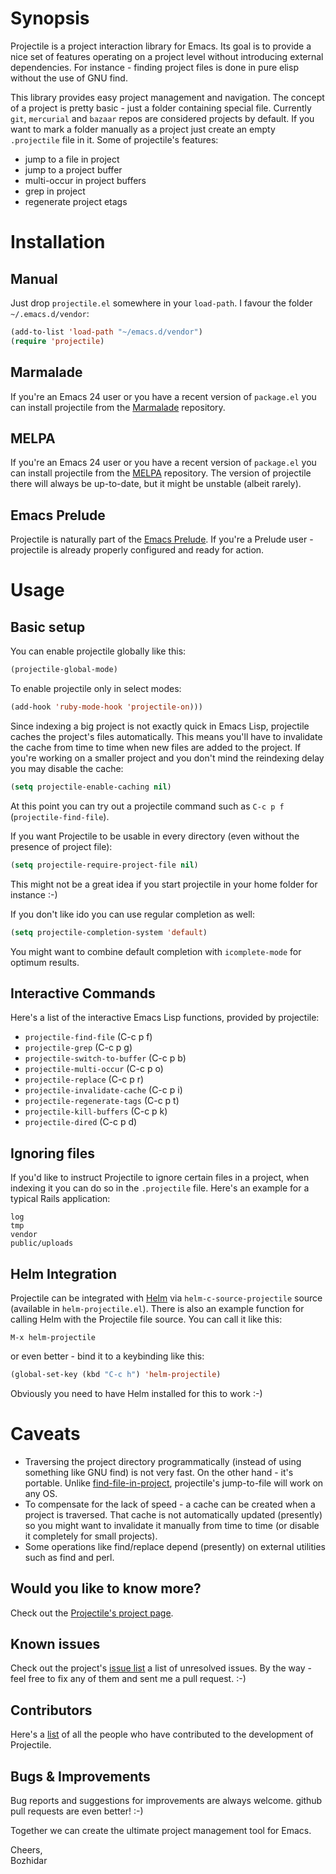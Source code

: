 # Synopsis

Projectile is a project interaction library for Emacs. Its goal is to
provide a nice set of features operating on a project level without
introducing external dependencies. For instance - finding project
files is done in pure elisp without the use of GNU find.

This library provides easy project management and navigation. The
concept of a project is pretty basic - just a folder containing
special file. Currently `git`, `mercurial` and `bazaar` repos are
considered projects by default. If you want to mark a folder
manually as a project just create an empty `.projectile` file in
it. Some of projectile's features:

* jump to a file in project
* jump to a project buffer
* multi-occur in project buffers
* grep in project
* regenerate project etags

# Installation

## Manual

Just drop `projectile.el` somewhere in your `load-path`. I favour the
folder `~/.emacs.d/vendor`:

```lisp
(add-to-list 'load-path "~/emacs.d/vendor")
(require 'projectile)
```

## Marmalade

If you're an Emacs 24 user or you have a recent version of `package.el`
you can install projectile from the
[Marmalade](http://marmalade-repo.org/) repository.

## MELPA

If you're an Emacs 24 user or you have a recent version of `package.el`
you can install projectile from the
[MELPA](http://melpa.milkbox.net) repository. The version of
projectile there will always be up-to-date, but it might be unstable
(albeit rarely).

## Emacs Prelude

Projectile is naturally part of the
[Emacs Prelude](https://github.com/bbatsov/prelude). If you're a Prelude
user - projectile is already properly configured and ready for
action.

# Usage

## Basic setup

You can enable projectile globally like this:

```lisp
(projectile-global-mode)
```

To enable projectile only in select modes:

```lisp
(add-hook 'ruby-mode-hook 'projectile-on)))
```

Since indexing a big project is not exactly quick in Emacs Lisp,
projectile caches the project's files automatically. This means you'll
have to invalidate the cache from time to time when new files are
added to the project. If you're working
on a smaller project and you don't mind the reindexing delay you may
disable the cache:

```lisp
(setq projectile-enable-caching nil)
```

At this point you can try out a projectile command such as `C-c p f` (`projectile-find-file`).

If you want Projectile to be usable in every directory (even without the presence of project file):

```lisp
(setq projectile-require-project-file nil)
```

This might not be a great idea if you start projectile in your home folder for instance :-)

If you don't like ido you can use regular completion as well:

```lisp
(setq projectile-completion-system 'default)
```

You might want to combine default completion with `icomplete-mode` for optimum results.

## Interactive Commands

Here's a list of the interactive Emacs Lisp functions, provided by projectile:

* `projectile-find-file` (C-c p f)
* `projectile-grep` (C-c p g)
* `projectile-switch-to-buffer` (C-c p b)
* `projectile-multi-occur` (C-c p o)
* `projectile-replace` (C-c p r)
* `projectile-invalidate-cache` (C-c p i)
* `projectile-regenerate-tags` (C-c p t)
* `projectile-kill-buffers` (C-c p k)
* `projectile-dired` (C-c p d)

## Ignoring files

If you'd like to instruct Projectile to ignore certain files in a
project, when indexing it you can do so in the `.projectile`
file. Here's an example for a typical Rails application:

```
log
tmp
vendor
public/uploads
```

## Helm Integration

Projectile can be integrated with
[Helm](https://github.com/emacs-helm/helm) via
`helm-c-source-projectile` source (available in `helm-projectile.el`). There is also an example function
for calling Helm with the Projectile file source. You can call it like
this:

```
M-x helm-projectile
```

or even better - bind it to a keybinding like this:

```lisp
(global-set-key (kbd "C-c h") 'helm-projectile)
```

Obviously you need to have Helm installed for this to work :-)

# Caveats

* Traversing the project directory programmatically (instead of using
  something like GNU find) is not very fast. On the other hand - it's
  portable. Unlike
  [find-file-in-project](https://github.com/bbatsov/find-file-in-project),
  projectile's jump-to-file will work on any OS.
* To compensate for the lack of speed - a cache can be created when a
  project is traversed. That cache is not automatically updated
  (presently) so you might want to invalidate it manually from time to
  time (or disable it completely for small projects).
* Some operations like find/replace depend (presently) on external
  utilities such as find and perl.

## Would you like to know more?

Check out the [Projectile's project page](http://batsov.com/projectile).

## Known issues

Check out the project's
[issue list](https://github.com/bbatsov/projectile/issues?sort=created&direction=desc&state=open)
a list of unresolved issues. By the way - feel free to fix any of them
and sent me a pull request. :-)

## Contributors

Here's a [list](https://github.com/bbatsov/projectile/contributors) of all the people who have contributed to the
development of Projectile.

## Bugs & Improvements

Bug reports and suggestions for improvements are always
welcome. github pull requests are even better! :-)

Together we can create the ultimate project management tool for Emacs.

Cheers,<br/>
Bozhidar
